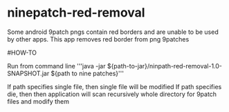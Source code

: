 # ninepatch-red-removal

Some android 9patch pngs contain red borders and are unable to be used by other apps.
This app removes red border from png 9patches

#HOW-TO

Run from command line '''java -jar ${path-to-jar}/ninpath-red-removal-1.0-SNAPSHOT.jar ${path to nine patches}'''

If path specifies single file, then single file will be modified
If path specifies die, then then application will scan recursively whole directory for 9patch files and modify them